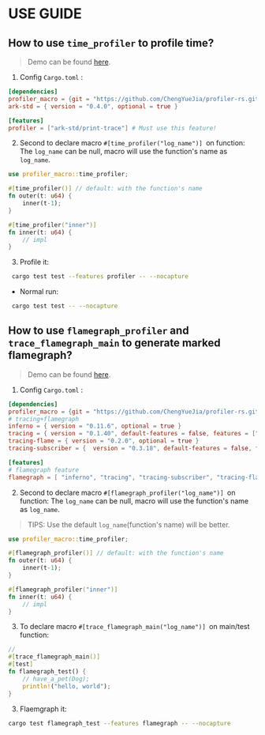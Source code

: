 # USE GUIDE


## How to use `time_profiler` to profile time?
> Demo can be found [here](https://github.com/ChengYueJia/profiler-rs/tree/main/profiler_rs/src/timer_profiler_test/).
1. Config `Cargo.toml` :
```toml
[dependencies]
profiler_macro = {git = "https://github.com/ChengYueJia/profiler-rs.git"}
ark-std = { version = "0.4.0", optional = true }

[features]
profiler = ["ark-std/print-trace"] # Must use this feature!
```

2. Second to declare macro `#[time_profiler("log_name")] `on function:
   The `log_name` can be null, macro will use the function's name as `log_name`.
```rust
use profiler_macro::time_profiler;

#[time_profiler()] // default: with the function's name
fn outer(t: u64) {
    inner(t-1);
}

#[time_profiler("inner")]
fn inner(t: u64) {
    // impl
}

```

3. Profile it:
```bash
 cargo test test --features profiler -- --nocapture
```
* Normal run:
```bash
 cargo test test -- --nocapture
```

## How to use `flamegraph_profiler` and `trace_flamegraph_main` to generate marked flamegraph?
> Demo can be found [here](https://github.com/ChengYueJia/profiler-rs/tree/main/profiler_rs/examples/flamegraph_simple.rs).
1. Config `Cargo.toml` :
```toml
[dependencies]
profiler_macro = {git = "https://github.com/ChengYueJia/profiler-rs.git"}
# tracing+flamegraph
inferno = { version = "0.11.6", optional = true }
tracing = { version = "0.1.40", default-features = false, features = ["std"], optional = true }
tracing-flame = { version = "0.2.0", optional = true }
tracing-subscriber = {  version = "0.3.18", default-features = false, features = ["registry", "fmt", "smallvec"] , optional =  true}

[features]
# flamegraph feature
flamegraph = [ "inferno", "tracing", "tracing-subscriber", "tracing-flame"]
```

2. Second to declare macro `#[flamegraph_profiler("log_name")] `on function:
   The `log_name` can be null, macro will use the function's name as `log_name`.
> TIPS: Use the default `log_name`(function's name) will be better.
```rust
use profiler_macro::time_profiler;

#[flamegraph_profiler()] // default: with the function's name
fn outer(t: u64) {
    inner(t-1);
}

#[flamegraph_profiler("inner")]  
fn inner(t: u64) {
    // impl
}

```

3. To declare macro `#[trace_flamegraph_main("log_name")] `on main/test function:
```rust
// 
#[trace_flamegraph_main()]
#[test]
fn flamegraph_test() {
    // have_a_pet(Dog);
    println!("hello, world");
}
```

3. Flaemgraph it:
```bash
cargo test flamegraph_test --features flamegraph -- --nocapture
```